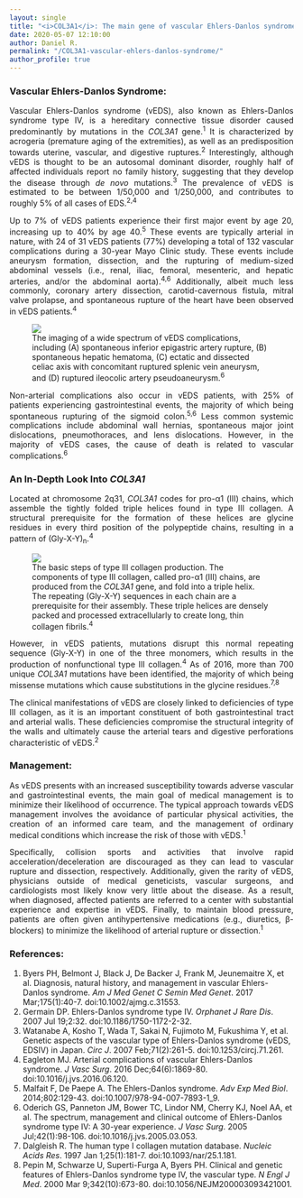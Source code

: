 ```yaml
---
layout: single
title: "<i>COL3A1</i>: The main gene of vascular Ehlers-Danlos syndrome"
date: 2020-05-07 12:10:00
author: Daniel R.
permalink: "/COL3A1-vascular-ehlers-danlos-syndrome/"
author_profile: true
---
```

### Vascular Ehlers-Danlos Syndrome:

<div style="text-align: justify"><p>Vascular Ehlers-Danlos syndrome (vEDS), also known as Ehlers-Danlos syndrome type IV, is a hereditary connective tissue disorder caused predominantly by mutations in the <i>COL3A1</i> gene.<sup>1</sup> It is characterized by acrogeria (premature aging of the extremities), as well as an predisposition towards uterine, vascular, and digestive ruptures.<sup>2</sup> Interestingly, although vEDS is thought to be an autosomal dominant disorder, roughly half of affected individuals report no family history, suggesting that they develop the disease through <i>de novo</i> mutations.<sup>3</sup> The prevalence of vEDS is estimated to be between 1/50,000 and 1/250,000, and contributes to roughly 5% of all cases of EDS.<sup>2,4</sup></p>

<p>Up to 7% of vEDS patients experience their first major event by age 20, increasing up to 40% by age 40.<sup>5</sup> These events are typically arterial in nature, with 24 of 31 vEDS patients (77%) developing a total of 132 vascular complications during a 30-year Mayo Clinic study. These events include aneurysm formation, dissection, and the rupturing of medium-sized abdominal vessels (i.e., renal, iliac, femoral, mesenteric, and hepatic arteries, and/or the abdominal aorta).<sup>4,6</sup> Additionally, albeit much less commonly, coronary artery dissection, carotid-cavernous fistula, mitral valve prolapse, and spontaneous rupture of the heart have been observed in vEDS patients.<sup>4</sup></p></div>

<figure>
  <img src="https://marlin-prod.literatumonline.com/cms/attachment/4c4e196f-17db-4758-a6b1-dc88fab3333b/gr2_lrg.jpg">
    <figcaption>The imaging of a wide spectrum of vEDS complications, including (A) spontaneous inferior epigastric artery rupture, (B) spontaneous hepatic hematoma, (C) ectatic and dissected celiac axis with concomitant ruptured splenic vein aneurysm, and (D) ruptured ileocolic artery pseudoaneurysm.<sup>6</sup></figcaption>
</figure>

<div style="text-align: justify"><p>Non-arterial complications also occur in vEDS patients, with 25% of patients experiencing gastrointestinal events, the majority of which being spontaneous rupturing of the sigmoid colon.<sup>5,6</sup> Less common systemic complications include abdominal wall hernias, spontaneous major joint dislocations, pneumothoraces, and lens dislocations. However, in the majority of vEDS cases, the cause of death is related to vascular complications.<sup>6</sup></p></div>

### An In-Depth Look Into <i>COL3A1</i>

<div style="text-align: justify"><p>Located at chromosome 2q31, <i>COL3A1</i> codes for pro-α1 (III) chains, which assemble the tightly folded triple helices found in type III collagen. A structural prerequisite for the formation of these helices are glycine residues in every third position of the polypeptide chains, resulting in a pattern of (Gly-X-Y)<sub>n</sub>.<sup>4</sup></p></div>

<figure>
  <img src="https://marlin-prod.literatumonline.com/cms/attachment/72c04395-3e1c-4ac2-b717-57d100ff730a/gr1_lrg.jpg">
    <figcaption>The basic steps of type III collagen production. The components of type III collagen, called pro-α1 (III) chains, are produced from the <i>COL3A1</i> gene, and fold into a triple helix. The repeating (Gly-X-Y) sequences in each chain are a prerequisite for their assembly. These triple helices are densely packed and processed extracellularly to create long, thin collagen fibrils.<sup>4</sup></figcaption>
</figure>

<div style="text-align: justify"><p>However, in vEDS patients, mutations disrupt this normal repeating sequence (Gly-X-Y) in one of the three monomers, which results in the production of nonfunctional type III collagen.<sup>4</sup> As of 2016, more than 700 unique <i>COL3A1</i> mutations have been identified, the majority of which being missense mutations which cause substitutions in the glycine residues.<sup>7,8</sup></p>

<p>The clinical manifestations of vEDS are closely linked to deficiencies of type III collagen, as it is an important constituent of both gastrointestinal tract and arterial walls. These deficiencies compromise the structural integrity of the walls and ultimately cause the arterial tears and digestive perforations characteristic of vEDS.<sup>2</sup></p></div>

### Management:

<div style="text-align: justify"><p>As vEDS presents with an increased susceptibility towards adverse vascular and gastrointestinal events, the main goal of medical management is to minimize their likelihood of occurrence. The typical approach towards vEDS management involves the avoidance of particular physical activities, the creation of an informed care team, and the management of ordinary medical conditions which increase the risk of those with vEDS.<sup>1</sup></p>

<p>Specifically, collision sports and activities that involve rapid acceleration/deceleration are discouraged as they can lead to vascular rupture and dissection, respectively. Additionally, given the rarity of vEDS, physicians outside of medical geneticists, vascular surgeons, and cardiologists most likely know very little about the disease. As a result, when diagnosed, affected patients are referred to a center with substantial experience and expertise in vEDS. Finally, to maintain blood pressure, patients are often given antihypertensive medications (e.g., diuretics, β-blockers) to minimize the likelihood of arterial rupture or dissection.<sup>1</sup></p></div>

### References:
1. Byers PH, Belmont J, Black J, De Backer J, Frank M, Jeunemaitre X, et al. Diagnosis, natural history, and management in vascular Ehlers-Danlos syndrome. _Am J Med Genet C Semin Med Genet_. 2017 Mar;175(1):40-7. doi:10.1002/ajmg.c.31553.
2. Germain DP. Ehlers-Danlos syndrome type IV. _Orphanet J Rare Dis_. 2007 Jul 19;2:32. doi:10.1186/1750-1172-2-32.
3. Watanabe A, Kosho T, Wada T, Sakai N, Fujimoto M, Fukushima Y, et al. Genetic aspects of the vascular type of Ehlers-Danlos syndrome (vEDS, EDSIV) in Japan. _Circ J_. 2007 Feb;71(2):261-5. doi:10.1253/circj.71.261.
4. Eagleton MJ. Arterial complications of vascular Ehlers-Danlos syndrome. _J Vasc Surg_. 2016 Dec;64(6):1869-80. doi:10.1016/j.jvs.2016.06.120.
5. Malfait F, De Paepe A. The Ehlers-Danlos syndrome. _Adv Exp Med Biol_. 2014;802:129-43. doi:10.1007/978-94-007-7893-1_9.
6. Oderich GS, Panneton JM, Bower TC, Lindor NM, Cherry KJ, Noel AA, et al. The spectrum, management and clinical outcome of Ehlers-Danlos syndrome type IV: A 30-year experience. _J Vasc Surg_. 2005 Jul;42(1):98-106. doi:10.1016/j.jvs.2005.03.053.
7. Dalgleish R. The human type I collagen mutation database. _Nucleic Acids Res_. 1997 Jan 1;25(1):181-7. doi:10.1093/nar/25.1.181.
8. Pepin M, Schwarze U, Superti-Furga A, Byers PH. Clinical and genetic features of Ehlers-Danlos syndrome type IV, the vascular type. _N Engl J Med_. 2000 Mar 9;342(10):673-80. doi:10.1056/NEJM200003093421001.
